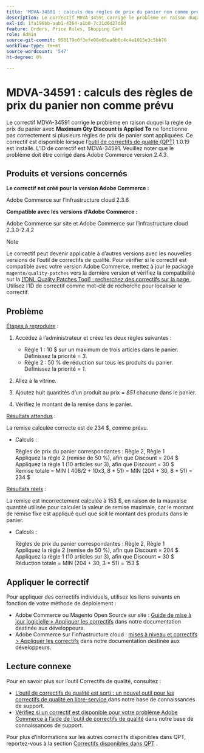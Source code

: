 ```yaml
---
title: 'MDVA-34591 : calculs des règles de prix du panier non comme prévu'
description: Le correctif MDVA-34591 corrige le problème en raison duquel la règle de prix du panier avec **Remise maximale sur la qualité est appliquée à** ne fonctionne pas correctement si plusieurs règles de prix de panier sont appliquées. Ce correctif est disponible lorsque l’[outil de correctifs de qualité (QPT)](/help/announcements/adobe-commerce-announcements/magento-quality-patches-released-new-tool-to-self-serve-quality-patches.md) 1.0.19 est installé. L’ID de correctif est MDVA-34591. Veuillez noter que le problème doit être corrigé dans Adobe Commerce version 2.4.3.
exl-id: 1fa196bb-aab1-4364-a1b0-7c31d6d27d6d
feature: Orders, Price Rules, Shopping Cart
role: Admin
source-git-commit: 958179e0f3efe08e65ea8b0c4c4e1015e3c5bb76
workflow-type: tm+mt
source-wordcount: '547'
ht-degree: 0%

---
```


# MDVA-34591 : calculs des règles de prix du panier non comme prévu

Le correctif MDVA-34591 corrige le problème en raison duquel la règle de prix du panier avec **Maximum Qty Discount is Applied To** ne fonctionne pas correctement si plusieurs règles de prix de panier sont appliquées. Ce correctif est disponible lorsque l’[outil de correctifs de qualité (QPT)](/help/announcements/adobe-commerce-announcements/magento-quality-patches-released-new-tool-to-self-serve-quality-patches.md) 1.0.19 est installé. L’ID de correctif est MDVA-34591. Veuillez noter que le problème doit être corrigé dans Adobe Commerce version 2.4.3.

## Produits et versions concernés

**Le correctif est créé pour la version Adobe Commerce :**

Adobe Commerce sur l’infrastructure cloud 2.3.6

**Compatible avec les versions d’Adobe Commerce :**

Adobe Commerce sur site et Adobe Commerce sur l’infrastructure cloud 2.3.0-2.4.2

>[!NOTE]
>
>Le correctif peut devenir applicable à d’autres versions avec les nouvelles versions de l’outil de correctifs de qualité. Pour vérifier si le correctif est compatible avec votre version Adobe Commerce, mettez à jour le package `magento/quality-patches` vers la dernière version et vérifiez la compatibilité sur la [[!DNL Quality Patches Tool] : recherchez des correctifs sur la page ](https://devdocs.magento.com/quality-patches/tool.html#patch-grid). Utilisez l’ID de correctif comme mot-clé de recherche pour localiser le correctif.

## Problème

<u>Étapes à reproduire</u> :

1. Accédez à l’administrateur et créez les deux règles suivantes :

   * Règle 1 : 10 $ sur un maximum de trois articles dans le panier. Définissez la priorité = *3*.
   * Règle 2 : 50 % de réduction sur tous les produits du panier. Définissez la priorité = *1*.

1. Allez à la vitrine.

1. Ajoutez huit quantités d’un produit au prix = *$51* chacune dans le panier.

1. Vérifiez le montant de la remise dans le panier.

<u>Résultats attendus</u> :

La remise calculée correcte est de 234 $, comme prévu.

* Calculs :

  Règles de prix du panier correspondantes : Règle 2, Règle 1\
  Appliquez la règle 2 (remise de 50 %), afin que Discount = 204 $\
  Appliquez la règle 1 (10 articles sur 3), afin que Discount = 30 $\
  Remise totale = MIN ( 408/2 + 10x3, 8 &#42; 51) = MIN (204 + 30, 8 &#42; 51) = 234 $

<u>Résultats réels</u> :

La remise est incorrectement calculée à 153 $, en raison de la mauvaise quantité utilisée pour calculer la valeur de remise maximale, car le montant de remise fixe est appliqué quel que soit le montant des produits dans le panier.

* Calculs :

  Règles de prix du panier correspondantes : Règle 2, Règle 1\
  Appliquez la règle 2 (remise de 50 %), afin que Discount = 204 $\
  Appliquez la règle 1 (10 articles sur 3), afin que Discount = 30 $\
  Réduction totale = MIN (204 + 30, 3 &#42; 51) = 153 $

## Appliquer le correctif

Pour appliquer des correctifs individuels, utilisez les liens suivants en fonction de votre méthode de déploiement :

* Adobe Commerce ou Magento Open Source sur site : [Guide de mise à jour logicielle > Appliquer les correctifs](https://devdocs.magento.com/guides/v2.4/comp-mgr/patching/mqp.html) dans notre documentation destinée aux développeurs.
* Adobe Commerce sur l’infrastructure cloud : [mises à niveau et correctifs > Appliquer les correctifs](https://devdocs.magento.com/cloud/project/project-patch.html) dans notre documentation destinée aux développeurs.

## Lecture connexe

Pour en savoir plus sur l’outil Correctifs de qualité, consultez :

* [ L’outil de correctifs de qualité est sorti : un nouvel outil pour les correctifs de qualité en libre-service ](/help/announcements/adobe-commerce-announcements/magento-quality-patches-released-new-tool-to-self-serve-quality-patches.md) dans notre base de connaissances de support.
* [Vérifiez si un correctif est disponible pour votre problème Adobe Commerce à l’aide de l’outil de correctifs de qualité](/help/support-tools/patches-available-in-qpt-tool/check-patch-for-magento-issue-with-magento-quality-patches.md) dans notre base de connaissances de support.

Pour plus d’informations sur les autres correctifs disponibles dans QPT, reportez-vous à la section [Correctifs disponibles dans QPT](https://support.magento.com/hc/en-us/sections/360010506631-Patches-available-in-MQP-tool-) .
